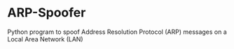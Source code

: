 # ARP-Spoofer
Python program to spoof Address Resolution Protocol (ARP) messages on a Local Area Network (LAN)
